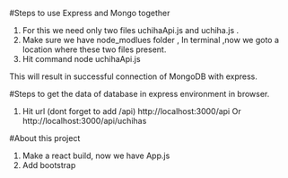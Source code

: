 #Steps to use Express and Mongo together

1. For this we need only two files uchihaApi.js and uchiha.js .
2. Make sure we have node_modlues folder , In terminal ,now we goto a location where these two files present.
3. Hit command node uchihaApi.js

This will result in successful connection of MongoDB with express.

#Steps to get the data of database in express environment in browser.

1. Hit url (dont forget to add /api)
   http://localhost:3000/api Or
   http://localhost:3000/api/uchihas

#About this project

1. Make a react build, now we have App.js
2. Add bootstrap <script> and css file in index.html of react build.
3. Make structure as shown in repo.
4. npm start in CMD.

